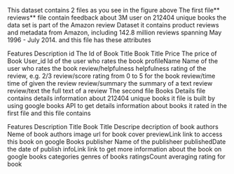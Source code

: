 This dataset contains 2 files as you see in the figure above
The first file** reviews** file contain feedback about 3M user on 212404 unique books the data set is part of the Amazon review Dataset it contains product reviews and metadata from Amazon, including 142.8 million reviews spanning May 1996 - July 2014.
and this file has these attributes

Features	Description
id	The Id of Book
Title	Book Title
Price	The price of Book
User_id	Id of the user who rates the book
profileName	Name of the user who rates the book
review/helpfulness	helpfulness rating of the review, e.g. 2/3
review/score	rating from 0 to 5 for the book
review/time	time of given the review
review/summary	the summary of a text review
review/text	the full text of a review
The second file Books Details file contains details information about 212404 unique books it file is built by using
google books API to get details information about books it rated in the first file
and this file contains

Features	Description
Title	Book Title
Descripe	decription of book
authors	Neme of book authors
image	url for book cover
previewLink	link to access this book on google Books
publisher	Name of the publisheer
publishedDate	the date of publish
infoLink	link to get more information about the book on google books
categories	genres of books
ratingsCount	averaging rating for book
